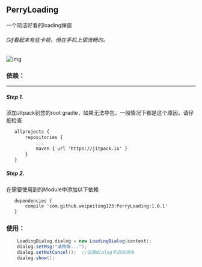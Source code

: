## PerryLoading
一个简洁好看的loading弹窗

###### Gif看起来有些卡顿，但在手机上很流畅的。

![img](http://perry.ren/img/perryloading.gif)

### 依赖：</br>
----------
##### Step 1.
添加Jitpack到您的root gradle，如果无法导包，一般情况下都是这个原因，请仔细检查
 ```xml
    allprojects {
        repositories {
            ...
            maven { url 'https://jitpack.io' }
        }
    }
 ```
##### Step 2.
在需要使用到的Module中添加以下依赖
 ```xml
    dependencies {
		compile 'com.github.weipeilong123:PerryLoading:1.0.1'
	}
 ```

### 使用：</br>

```java
    LoadingDialog dialog = new LoadingDialog(context);
    dialog.setMsg("请稍等...");
    dialog.setNotCancel();  //设置dialog不自动消失
    dialog.show();
```